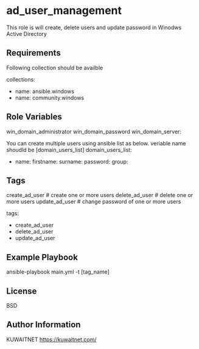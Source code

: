 ad_user_management
=========

This role is will create, delete users and update password in Winodws Active Directory

Requirements
------------

Following collection should be availble

collections:
- name: ansible.windows
- name: community.windows

Role Variables
--------------

win_domain_administrator 
win_domain_password
win_domain_server: 

You can create multiple users using ansible list as below. veriable name shoudld be [domain_users_list]
domain_users_list:
  - name: 
    firstname: 
    surname: 
    password: 
    group: 


Tags 
-------------

create_ad_user # create one or more users
delete_ad_user # delete one or more users 
update_ad_user # change password of one or more users

tags:
  - create_ad_user 
  - delete_ad_user
  - update_ad_user

Example Playbook
----------------

ansible-playbook main.yml -t [tag_name] 

License
-------

BSD

Author Information
------------------

KUWAITNET
https://kuwaitnet.com/
